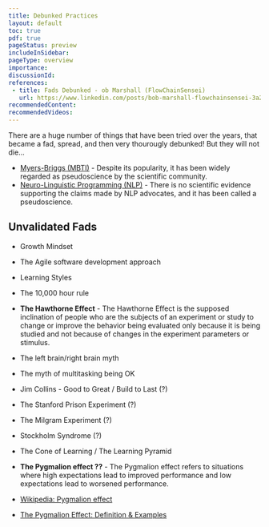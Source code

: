 ```yaml
---
title: Debunked Practices
layout: default
toc: true
pdf: true
pageStatus: preview
includeInSidebar: 
pageType: overview
importance: 
discussionId: 
references:
 - title: Fads Debunked - ob Marshall (FlowChainSensei)
   url: https://www.linkedin.com/posts/bob-marshall-flowchainsensei-3a2a5b164_staycurious-stayabreast-activity-7049362723612061696-vf2I/
recommendedContent:
recommendedVideos:
---
```


There are a huge number of things that have been tried over the years, that became a fad, spread, and then very thourougly debunked! But they will not die...

-  [Myers-Briggs (MBTI)](https://en.wikipedia.org/wiki/Myers%E2%80%93Briggs_Type_Indicator) - Despite its popularity, it has been widely regarded as pseudoscience by the scientific community.
-  [Neuro-Linguistic Programming (NLP)](https://en.wikipedia.org/wiki/Neuro-linguistic_programming) - There is no scientific evidence supporting the claims made by NLP advocates, and it has been called a pseudoscience.


## Unvalidated Fads


-  Growth Mindset
-  The Agile software development approach
-  Learning Styles
-  The 10,000 hour rule
-  **The Hawthorne Effect** - The Hawthorne Effect is the supposed inclination of people who are the subjects of an experiment or study to change or improve the behavior being evaluated only because it is being studied and not because of changes in the experiment parameters or stimulus.
-  The left brain/right brain myth
-  The myth of multitasking being OK

-  Jim Collins - Good to Great / Build to Last (?)
-  The Stanford Prison Experiment (?)
-  The Milgram Experiment (?)
-  Stockholm Syndrome (?)
-  The Cone of Learning / The Learning Pyramid
-  **The Pygmalion effect ??** - The Pygmalion effect refers to situations where high expectations lead to improved performance and low expectations lead to worsened performance. 
  -  [Wikipedia: Pygmalion effect](https://en.wikipedia.org/wiki/Pygmalion_effect)
  -  [The Pygmalion Effect: Definition & Examples](https://simplysociology.com/pygmalion-effect.html)
